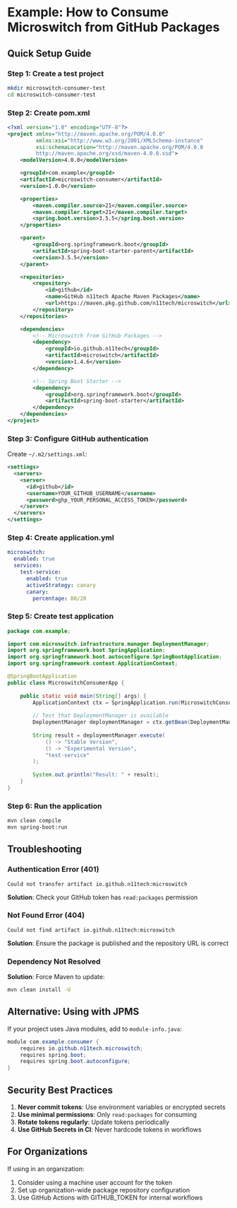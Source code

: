 # Example: How to Consume Microswitch from GitHub Packages

## Quick Setup Guide

### Step 1: Create a test project

```bash
mkdir microswitch-consumer-test
cd microswitch-consumer-test
```

### Step 2: Create pom.xml

```xml
<?xml version="1.0" encoding="UTF-8"?>
<project xmlns="http://maven.apache.org/POM/4.0.0"
         xmlns:xsi="http://www.w3.org/2001/XMLSchema-instance"
         xsi:schemaLocation="http://maven.apache.org/POM/4.0.0 
         http://maven.apache.org/xsd/maven-4.0.0.xsd">
    <modelVersion>4.0.0</modelVersion>

    <groupId>com.example</groupId>
    <artifactId>microswitch-consumer</artifactId>
    <version>1.0.0</version>

    <properties>
        <maven.compiler.source>21</maven.compiler.source>
        <maven.compiler.target>21</maven.compiler.target>
        <spring.boot.version>3.5.5</spring.boot.version>
    </properties>

    <parent>
        <groupId>org.springframework.boot</groupId>
        <artifactId>spring-boot-starter-parent</artifactId>
        <version>3.5.5</version>
    </parent>

    <repositories>
        <repository>
            <id>github</id>
            <name>GitHub n11tech Apache Maven Packages</name>
            <url>https://maven.pkg.github.com/n11tech/microswitch</url>
        </repository>
    </repositories>

    <dependencies>
        <!-- Microswitch from GitHub Packages -->
        <dependency>
            <groupId>io.github.n11tech</groupId>
            <artifactId>microswitch</artifactId>
            <version>1.4.6</version>
        </dependency>

        <!-- Spring Boot Starter -->
        <dependency>
            <groupId>org.springframework.boot</groupId>
            <artifactId>spring-boot-starter</artifactId>
        </dependency>
    </dependencies>
</project>
```

### Step 3: Configure GitHub authentication

Create `~/.m2/settings.xml`:

```xml
<settings>
  <servers>
    <server>
      <id>github</id>
      <username>YOUR_GITHUB_USERNAME</username>
      <password>ghp_YOUR_PERSONAL_ACCESS_TOKEN</password>
    </server>
  </servers>
</settings>
```

### Step 4: Create application.yml

```yaml
microswitch:
  enabled: true
  services:
    test-service:
      enabled: true
      activeStrategy: canary
      canary:
        percentage: 80/20
```

### Step 5: Create test application

```java
package com.example;

import com.microswitch.infrastructure.manager.DeploymentManager;
import org.springframework.boot.SpringApplication;
import org.springframework.boot.autoconfigure.SpringBootApplication;
import org.springframework.context.ApplicationContext;

@SpringBootApplication
public class MicroswitchConsumerApp {
    
    public static void main(String[] args) {
        ApplicationContext ctx = SpringApplication.run(MicroswitchConsumerApp.class, args);
        
        // Test that DeploymentManager is available
        DeploymentManager deploymentManager = ctx.getBean(DeploymentManager.class);
        
        String result = deploymentManager.execute(
            () -> "Stable Version",
            () -> "Experimental Version",
            "test-service"
        );
        
        System.out.println("Result: " + result);
    }
}
```

### Step 6: Run the application

```bash
mvn clean compile
mvn spring-boot:run
```

## Troubleshooting

### Authentication Error (401)
```
Could not transfer artifact io.github.n11tech:microswitch
```
**Solution**: Check your GitHub token has `read:packages` permission

### Not Found Error (404)
```
Could not find artifact io.github.n11tech:microswitch
```
**Solution**: Ensure the package is published and the repository URL is correct

### Dependency Not Resolved
**Solution**: Force Maven to update:
```bash
mvn clean install -U
```

## Alternative: Using with JPMS

If your project uses Java modules, add to `module-info.java`:

```java
module com.example.consumer {
    requires io.github.n11tech.microswitch;
    requires spring.boot;
    requires spring.boot.autoconfigure;
}
```

## Security Best Practices

1. **Never commit tokens**: Use environment variables or encrypted secrets
2. **Use minimal permissions**: Only `read:packages` for consuming
3. **Rotate tokens regularly**: Update tokens periodically
4. **Use GitHub Secrets in CI**: Never hardcode tokens in workflows

## For Organizations

If using in an organization:
1. Consider using a machine user account for the token
2. Set up organization-wide package repository configuration
3. Use GitHub Actions with GITHUB_TOKEN for internal workflows
